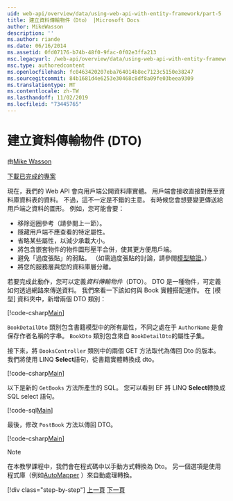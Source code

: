 ```yaml
---
uid: web-api/overview/data/using-web-api-with-entity-framework/part-5
title: 建立資料傳輸物件（Dto） |Microsoft Docs
author: MikeWasson
description: ''
ms.author: riande
ms.date: 06/16/2014
ms.assetid: 0fd07176-b74b-48f0-9fac-0f02e3ffa213
msc.legacyurl: /web-api/overview/data/using-web-api-with-entity-framework/part-5
msc.type: authoredcontent
ms.openlocfilehash: fc0463420207eba764014b8ec7123c5150e38247
ms.sourcegitcommit: 84b1681d4e6253e30468c8df8a09fe03beea9309
ms.translationtype: MT
ms.contentlocale: zh-TW
ms.lasthandoff: 11/02/2019
ms.locfileid: "73445765"
---
```

# <a name="create-data-transfer-objects-dtos"></a>建立資料傳輸物件 (DTO)

由[Mike Wasson](https://github.com/MikeWasson)

[下載已完成的專案](https://github.com/MikeWasson/BookService)

現在，我們的 Web API 會向用戶端公開資料庫實體。 用戶端會接收直接對應至資料庫資料表的資料。 不過，這不一定是不錯的主意。 有時候您會想要變更傳送給用戶端之資料的圖形。 例如，您可能會要：

- 移除迴圈參考（請參閱上一節）。
- 隱藏用戶端不應查看的特定屬性。
- 省略某些屬性，以減少承載大小。
- 將包含嵌套物件的物件圖形壓平合併，使其更方便用戶端。
- 避免「過度張貼」的弱點。 （如需過度張貼的討論，請參閱[模型驗證](../../formats-and-model-binding/model-validation-in-aspnet-web-api.md)。）
- 將您的服務層與您的資料庫層分離。

若要完成此動作，您可以定義*資料傳輸物件*（DTO）。 DTO 是一種物件，可定義如何透過網路來傳送資料。 我們來看一下該如何與 Book 實體搭配運作。 在 [模型] 資料夾中，新增兩個 DTO 類別：

[!code-csharp[Main](part-5/samples/sample1.cs)]

`BookDetailDto` 類別包含書籍模型中的所有屬性，不同之處在于 `AuthorName` 是會保存作者名稱的字串。 `BookDto` 類別包含來自 `BookDetailDto`的屬性子集。

接下來，將 `BooksController` 類別中的兩個 GET 方法取代為傳回 Dto 的版本。 我們將使用 LINQ **Select**語句，從書籍實體轉換成 dto。

[!code-csharp[Main](part-5/samples/sample2.cs)]

以下是新的 `GetBooks` 方法所產生的 SQL。 您可以看到 EF 將 LINQ **Select**轉換成 SQL select 語句。

[!code-sql[Main](part-5/samples/sample3.sql)]

最後，修改 `PostBook` 方法以傳回 DTO。

[!code-csharp[Main](part-5/samples/sample4.cs)]

> [!NOTE]
> 在本教學課程中，我們會在程式碼中以手動方式轉換為 Dto。 另一個選項是使用程式庫（例如[AutoMapper](http://automapper.org/) ）來自動處理轉換。
> 
> [!div class="step-by-step"]
> [上一頁](part-4.md)
> [下一頁](part-6.md)
